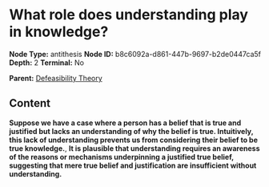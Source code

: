 # What role does understanding play in knowledge?

**Node Type:** antithesis
**Node ID:** b8c6092a-d861-447b-9697-b2de0447ca5f
**Depth:** 2
**Terminal:** No

**Parent:** [Defeasibility Theory](defeasibility-theory.md)

## Content

**Suppose we have a case where a person has a belief that is true and justified but lacks an understanding of why the belief is true. Intuitively, this lack of understanding prevents us from considering their belief to be true knowledge.**, **It is plausible that understanding requires an awareness of the reasons or mechanisms underpinning a justified true belief, suggesting that mere true belief and justification are insufficient without understanding.**
